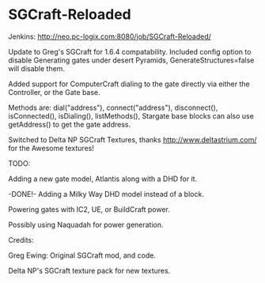 SGCraft-Reloaded
================
Jenkins: http://neo.pc-logix.com:8080/job/SGCraft-Reloaded/

Update to Greg's SGCraft for 1.6.4 compatability.
Included config option to disable Generating gates under desert Pyramids, GenerateStructures=false will disable them.

Added support for ComputerCraft dialing to the gate directly via either the Controller, or the Gate base.

Methods are: dial("address"), connect("address"), disconnect(), isConnected(), isDialing(), listMethods(), Stargate base blocks can also use getAddress() to get the gate address.

Switched to Delta NP SGCraft Textures, thanks http://www.deltastrium.com/ for the Awesome textures!


TODO:

Adding a new gate model, Atlantis along with a DHD for it.

-DONE!- Adding a Milky Way DHD model instead of a block.

Powering gates with IC2, UE, or BuildCraft power.

Possibly using Naquadah for power generation.


Credits:

Greg Ewing: Original SGCraft mod, and code.

Delta NP's SGCraft texture pack for new textures.
